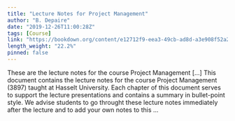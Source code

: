 ```yaml
---
title: "Lecture Notes for Project Management"
author: "B. Depaire"
date: "2019-12-26T11:00:28Z"
tags: [Course]
link: "https://bookdown.org/content/e12712f9-eea3-49cb-ad8d-a3e908f52a2f/"
length_weight: "22.2%"
pinned: false
---
```


These are the lecture notes for the course Project Management [...] This document contains the lecture notes for the course Project Management (3897) taught at Hasselt University. Each chapter of this document serves to support the lecture presentations and contains a summary in bullet-point style. We advise students to go throught these lecture notes immediately after the lecture and to add your own notes to this ...
